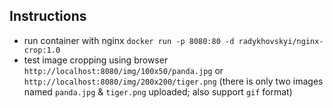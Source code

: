 ## Instructions

 - run container with nginx `docker run -p 8080:80 -d radykhovskyi/nginx-crop:1.0`
 - test image cropping using browser `http://localhost:8080/img/100x50/panda.jpg` or `http://localhost:8080/img/200x200/tiger.png` (there is only two images named `panda.jpg` & `tiger.png` uploaded; also support `gif` format)
